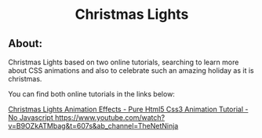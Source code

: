 <h1 align="center">Christmas Lights</h1>

<h2>About:</h2>

<p>Christmas Lights based on two online tutorials, searching to learn more about CSS animations and also to celebrate such an amazing holiday as it is christmas.</p>
<p>You can find both online tutorials in the links below: <p>
<a href="https://www.youtube.com/watch?v=Qi1Mb8vqe2U&ab_channel=OnlineTutorials">Christmas Lights Animation Effects - Pure Html5 Css3 Animation Tutorial - No Javascript
</a>
<a href="https://www.youtube.com/watch?v=B9OZkATMbag&t=607s&ab_channel=TheNetNinja">https://www.youtube.com/watch?v=B9OZkATMbag&t=607s&ab_channel=TheNetNinja</a>
